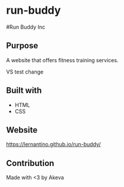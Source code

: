 # run-buddy

#Run Buddy Inc

## Purpose
A website that offers fitness training services. 

VS test change

## Built with
* HTML 
* CSS

## Website
https://lernantino.github.io/run-buddy/

## Contribution 
Made with <3 by Akeva

